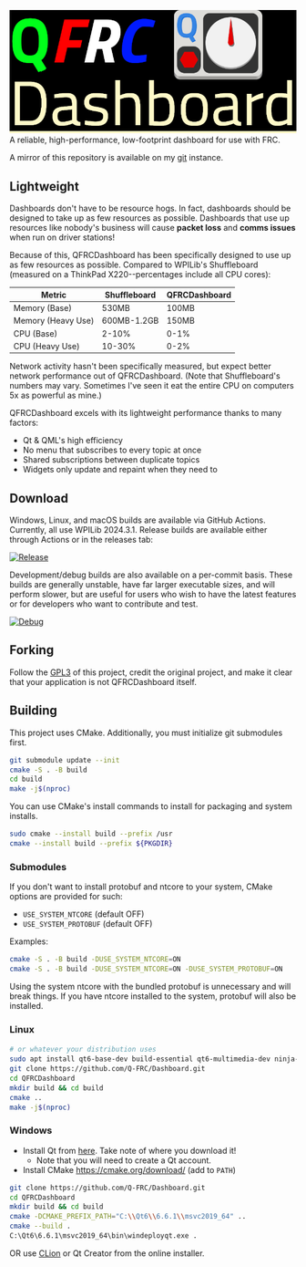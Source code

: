 ![QFRCDashboard](QFRCDashboard-display.png "QFRCDashboard")
A reliable, high-performance, low-footprint dashboard for use with FRC.

A mirror of this repository is available on my [git](https://git.swurl.xyz/Q-FRC/Dashboard.git) instance.

## Lightweight
Dashboards don't have to be resource hogs. In fact, dashboards should be designed to take up as few resources as possible. Dashboards that use up resources like nobody's business will cause **packet loss** and **comms issues** when run on driver stations!

Because of this, QFRCDashboard has been specifically designed to use up as few resources as possible. Compared to WPILib's Shuffleboard (measured on a ThinkPad X220--percentages include all CPU cores):

| Metric            | Shuffleboard  | QFRCDashboard |
| ----------------- | ------------- | ------------- |
| Memory (Base)     | 530MB         | 100MB         |
| Memory (Heavy Use)| 600MB-1.2GB   | 150MB         |
| CPU (Base)        | 2-10%         | 0-1%          |
| CPU (Heavy Use)   | 10-30%        | 0-2%          |

Network activity hasn't been specifically measured, but expect better network performance out of QFRCDashboard. (Note that Shuffleboard's numbers may vary. Sometimes I've seen it eat the entire CPU on computers 5x as powerful as mine.)

QFRCDashboard excels with its lightweight performance thanks to many factors:
- Qt & QML's high efficiency
- No menu that subscribes to every topic at once
- Shared subscriptions between duplicate topics
- Widgets only update and repaint when they need to

## Download
Windows, Linux, and macOS builds are available via GitHub Actions. Currently, all use WPILib 2024.3.1. Release builds are available either through Actions or in the releases tab:

[![Release](https://github.com/Q-FRC/Dashboard/actions/workflows/trigger_release.yml/badge.svg)](https://github.com/Q-FRC/Dashboard/actions/workflows/trigger_release.yml)

Development/debug builds are also available on a per-commit basis. These builds are generally unstable, have far larger executable sizes, and will perform slower, but are useful for users who wish to have the latest features or for developers who want to contribute and test.

[![Debug](https://github.com/Q-FRC/Dashboard/actions/workflows/trigger_builds.yml/badge.svg)](https://github.com/Q-FRC/Dashboard/actions/workflows/trigger_builds.yml)

## Forking
Follow the [GPL3](LICENSE) of this project, credit the original project, and make it clear that your application is not QFRCDashboard itself.

## Building
This project uses CMake. Additionally, you must initialize git submodules first.

```bash
git submodule update --init
cmake -S . -B build
cd build
make -j$(nproc)
```

You can use CMake's install commands to install for packaging and system installs.

```bash
sudo cmake --install build --prefix /usr
cmake --install build --prefix ${PKGDIR}
```

### Submodules
If you don't want to install protobuf and ntcore to your system, CMake options are provided for such:

- `USE_SYSTEM_NTCORE` (default OFF)
- `USE_SYSTEM_PROTOBUF` (default OFF)

Examples:

```bash
cmake -S . -B build -DUSE_SYSTEM_NTCORE=ON
cmake -S . -B build -DUSE_SYSTEM_NTCORE=ON -DUSE_SYSTEM_PROTOBUF=ON
```

Using the system ntcore with the bundled protobuf is unnecessary and will break things. If you have ntcore installed to the system, protobuf will also be installed.

### Linux
```bash
# or whatever your distribution uses
sudo apt install qt6-base-dev build-essential qt6-multimedia-dev ninja-build
git clone https://github.com/Q-FRC/Dashboard.git
cd QFRCDashboard
mkdir build && cd build
cmake ..
make -j$(nproc)
```

### Windows
- Install Qt from [here](https://www.qt.io/download-qt-installer-oss). Take note of where you download it!
  * Note that you will need to create a Qt account.
- Install CMake https://cmake.org/download/ (add to `PATH`)
```bash
git clone https://github.com/Q-FRC/Dashboard.git
cd QFRCDashboard
mkdir build && cd build
cmake -DCMAKE_PREFIX_PATH="C:\\Qt6\\6.6.1\\msvc2019_64" ..
cmake --build .
C:\Qt6\6.6.1\msvc2019_64\bin\windeployqt.exe .
```
OR use [CLion](https://www.jetbrains.com/clion/) or Qt Creator from the online installer.

